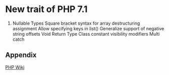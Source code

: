 New trait of PHP 7.1
====================

1. Nullable Types
Square bracket syntax for array destructuring assignment
Allow specifying keys in list()
Generalize support of negative string offsets
Void Return Type
Class constant visibility modifiers
Multi catch

Appendix
--------

[PHP Wiki](https://wiki.php.net/rfc)